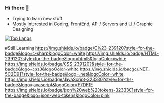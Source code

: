 ### Hi there 👋

- Trying to learn new stuff
- Mostly Interested in Coding, FrontEnd,  API / Servers and UI / Graphic Designing

[![Top Langs](https://github-readme-stats.vercel.app/api/top-langs/?username=Jhun260Sloth&layout=compact&theme=dark)](https://github.com/Jhun260Sloth)

#Still Learning
https://img.shields.io/badge/C%23-239120?style=for-the-badge&logo=c-sharp&logoColor=white
https://img.shields.io/badge/HTML-239120?style=for-the-badge&logo=html5&logoColor=white
https://img.shields.io/badge/CSS-239120?&style=for-the-badge&logo=css3&logoColor=white
https://img.shields.io/badge/.NET-5C2D91?style=for-the-badge&logo=.net&logoColor=white
https://img.shields.io/badge/JavaScript-323330?style=for-the-badge&logo=javascript&logoColor=F7DF1E
https://img.shields.io/badge/json%20web%20tokens-323330?style=for-the-badge&logo=json-web-tokens&logoColor=pink
